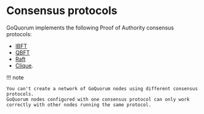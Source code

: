 # Consensus protocols

GoQuorum implements the following Proof of Authority consensus protocols:

* [IBFT](../../configure-and-manage/configure/consensus-protocols/ibft.md)
* [QBFT](../../configure-and-manage/configure/consensus-protocols/qbft.md)
* [Raft](../../configure-and-manage/configure/consensus-protocols/raft.md)
* [Clique](../../configure-and-manage/configure/consensus-protocols/clique.md).

!!! note

    You can't create a network of GoQuorum nodes using different consensus protocols.
    GoQuorum nodes configured with one consensus protocol can only work correctly with other nodes running the same protocol.
